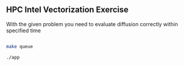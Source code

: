 ## HPC Intel Vectorization Exercise

With the given problem you need to evaluate diffusion correctly within specified time

```bash

make queue

./app

